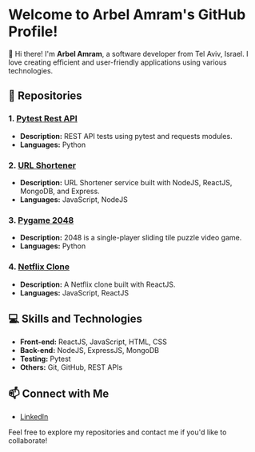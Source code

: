 # Welcome to Arbel Amram's GitHub Profile!

👋 Hi there! I'm **Arbel Amram**, a software developer from Tel Aviv, Israel. I love creating efficient and user-friendly applications using various technologies.

## 📂 Repositories

### 1. [Pytest Rest API](https://github.com/ArbelAmram/pytest-rest-api)
- **Description:** REST API tests using pytest and requests modules.
- **Languages:** Python

### 2. [URL Shortener](https://github.com/ArbelAmram/url-shortener)
- **Description:** URL Shortener service built with NodeJS, ReactJS, MongoDB, and Express.
- **Languages:** JavaScript, NodeJS

### 3. [Pygame 2048](https://github.com/ArbelAmram/pygame-2048)
- **Description:** 2048 is a single-player sliding tile puzzle video game.
- **Languages:** Python

### 4. [Netflix Clone](https://github.com/ArbelAmram/netflix-clone)
- **Description:** A Netflix clone built with ReactJS.
- **Languages:** JavaScript, ReactJS

## 💻 Skills and Technologies
- **Front-end:** ReactJS, JavaScript, HTML, CSS
- **Back-end:** NodeJS, ExpressJS, MongoDB
- **Testing:** Pytest
- **Others:** Git, GitHub, REST APIs

## 📫 Connect with Me
- [LinkedIn](https://linkedin.com/in/arbelamram)

Feel free to explore my repositories and contact me if you'd like to collaborate!
